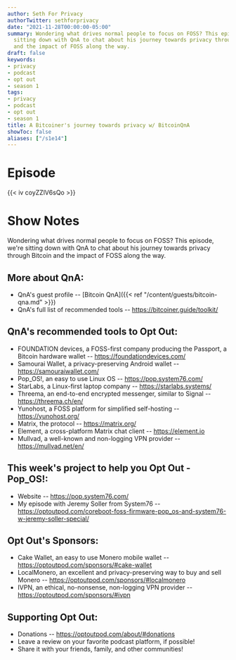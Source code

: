 ```yaml
---
author: Seth For Privacy
authorTwitter: sethforprivacy
date: "2021-11-28T00:00:00-05:00"
summary: Wondering what drives normal people to focus on FOSS? This episode, we're
  sitting down with QnA to chat about his journey towards privacy through Bitcoin
  and the impact of FOSS along the way.
draft: false
keywords:
- privacy
- podcast
- opt out
- season 1
tags:
- privacy
- podcast
- opt out
- season 1
title: A Bitcoiner's journey towards privacy w/ BitcoinQnA
showToc: false
aliases: ["/s1e14"]
---
```


# Episode

<div id="buzzsprout-player-9626656"></div><script src="https://www.buzzsprout.com/1790481/9626656-a-bitcoiner-s-journey-towards-privacy-w-bitcoinqna.js?container_id=buzzsprout-player-9626656&player=small" type="text/javascript" charset="utf-8"></script>

{{< iv coyZZlV6sQo >}}

# Show Notes

Wondering what drives normal people to focus on FOSS? This episode, we're sitting down with QnA to chat about his journey towards privacy through Bitcoin and the impact of FOSS along the way.

## More about QnA:

- QnA's guest profile -- [Bitcoin QnA]({{< ref "/content/guests/bitcoin-qna.md" >}})
- QnA's full list of recommended tools -- https://bitcoiner.guide/toolkit/

## QnA's recommended tools to Opt Out:

- FOUNDATION devices, a FOSS-first company producing the Passport, a Bitcoin hardware wallet -- https://foundationdevices.com/
- Samourai Wallet, a privacy-preserving Android wallet -- https://samouraiwallet.com/
- Pop_OS!, an easy to use Linux OS -- https://pop.system76.com/
- StarLabs, a Linux-first laptop company -- https://starlabs.systems/
- Threema, an end-to-end encrypted messenger, similar to Signal -- https://threema.ch/en/
- Yunohost, a FOSS platform for simplified self-hosting -- https://yunohost.org/
- Matrix, the protocol -- https://matrix.org/
- Element, a cross-platform Matrix chat client -- https://element.io
- Mullvad, a well-known and non-logging VPN provider -- https://mullvad.net/en/

## This week's project to help you Opt Out - Pop_OS!:

- Website -- https://pop.system76.com/
- My episode with Jeremy Soller from System76 -- https://optoutpod.com/coreboot-foss-firmware-pop_os-and-system76-w-jeremy-soller-special/

## Opt Out's Sponsors:

- Cake Wallet, an easy to use Monero mobile wallet -- https://optoutpod.com/sponsors/#cake-wallet
- LocalMonero, an excellent and privacy-preserving way to buy and sell Monero -- https://optoutpod.com/sponsors/#localmonero
- IVPN, an ethical, no-nonsense, non-logging VPN provider -- https://optoutpod.com/sponsors/#ivpn

## Supporting Opt Out:

- Donations -- https://optoutpod.com/about/#donations
- Leave a review on your favorite podcast platform, if possible!
- Share it with your friends, family, and other communities!
